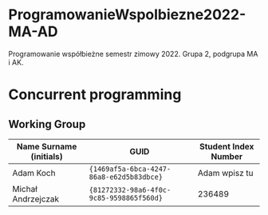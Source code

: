 # ProgramowanieWspolbiezne2022-MA-AD
Programowanie współbieżne semestr zimowy 2022. Grupa 2, podgrupa MA i AK.

# Concurrent programming

## Working Group

| Name Surname (initials) | GUID                                     | Student Index Number |
| ----------------------- | ---------------------------------------- | -------------------- |
| Adam Koch               | `{1469af5a-6bca-4247-86a8-e62d5b83dbce}` | Adam wpisz tu        |
| Michał Andrzejczak      | `{81272332-98a6-4f0c-9c85-9598865f560d}` | 236489               |
